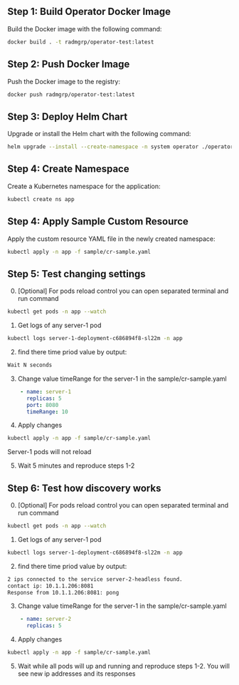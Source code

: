 ## Step 1: Build Operator Docker Image

Build the Docker image with the following command:
```bash
docker build . -t radmgrp/operator-test:latest
```
## Step 2: Push Docker Image

Push the Docker image to the registry:
```bash
docker push radmgrp/operator-test:latest
```

## Step 3: Deploy Helm Chart

Upgrade or install the Helm chart with the following command:
```bash
helm upgrade --install --create-namespace -n system operator ./operator-helm
```
## Step 4: Create Namespace

Create a Kubernetes namespace for the application:
```bash
kubectl create ns app
```
## Step 4: Apply Sample Custom Resource

Apply the custom resource YAML file in the newly created namespace:
```bash
kubectl apply -n app -f sample/cr-sample.yaml
```

## Step 5: Test changing settings
0. [Optional] For pods reload control you can open separated terminal and run command  
```bash
kubectl get pods -n app --watch
```

1. Get logs of any server-1 pod
```bash
kubectl logs server-1-deployment-c686894f8-sl22m -n app
```

2. find there time priod value by output:
```bash
Wait N seconds
```

3. Change value timeRange for the server-1 in the sample/cr-sample.yaml

```yaml
    - name: server-1
      replicas: 5
      port: 8080
      timeRange: 10
```

4. Apply changes

```bash
kubectl apply -n app -f sample/cr-sample.yaml
```
Server-1 pods will not reload

5. Wait 5 minutes and reproduce steps 1-2

## Step 6: Test how discovery works
0. [Optional] For pods reload control you can open separated terminal and run command  
```bash
kubectl get pods -n app --watch
```

1. Get logs of any server-1 pod
```bash
kubectl logs server-1-deployment-c686894f8-sl22m -n app
```
2. find there time priod value by output:
```bash
2 ips connected to the service server-2-headless found.
contact ip: 10.1.1.206:8081
Response from 10.1.1.206:8081: pong
```
3. Change value timeRange for the server-1 in the sample/cr-sample.yaml

```yaml
    - name: server-2
      replicas: 5
```

4. Apply changes

```bash
kubectl apply -n app -f sample/cr-sample.yaml
```
5. Wait while all pods will up and running and reproduce steps 1-2. You will see new ip addresses and its responses
